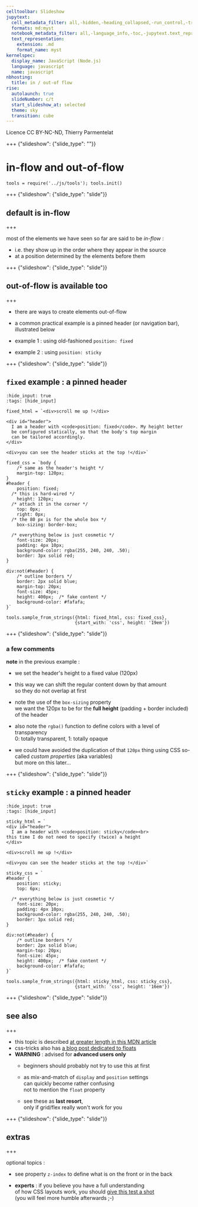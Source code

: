 ```yaml
---
celltoolbar: Slideshow
jupytext:
  cell_metadata_filter: all,-hidden,-heading_collapsed,-run_control,-trusted
  formats: md:myst
  notebook_metadata_filter: all,-language_info,-toc,-jupytext.text_representation.jupytext_version,-jupytext.text_representation.format_version
  text_representation:
    extension: .md
    format_name: myst
kernelspec:
  display_name: JavaScript (Node.js)
  language: javascript
  name: javascript
nbhosting:
  title: in / out-of flow
rise:
  autolaunch: true
  slideNumber: c/t
  start_slideshow_at: selected
  theme: sky
  transition: cube
---
```


Licence CC BY-NC-ND, Thierry Parmentelat

+++ {"slideshow": {"slide_type": ""}}

# in-flow and out-of-flow

```{code-cell}
tools = require('../js/tools'); tools.init()
```

+++ {"slideshow": {"slide_type": "slide"}}

## default is in-flow

+++

most of the elements we have seen so far are said to be *in-flow* :

* i.e. they show up in the order where they appear in the source
* at a position determined by the elements before them

+++ {"slideshow": {"slide_type": "slide"}}

## out-of-flow is available too

+++

* there are ways to create elements out-of-flow 
* a common practical example is a pinned header
  (or navigation bar), illustrated below  

* example 1 : using old-fashioned `position: fixed`
* example 2 : using `position: sticky`

+++ {"slideshow": {"slide_type": "slide"}}

## `fixed` example : a pinned header

```{code-cell}
:hide_input: true
:tags: [hide_input]

fixed_html = `<div>scroll me up !</div>

<div id="header">
  I am a header with <code>position: fixed</code>. My height better
  be configured statically, so that the body's top margin
  can be tailored accordingly.
</div>

<div>you can see the header sticks at the top !</div>`

fixed_css = `body {
    /* same as the header's height */
    margin-top: 120px;
}
#header {
    position: fixed;
  /* this is hard-wired */
    height: 120px;
  /* attach it in the corner */
    top: 0px;
    right: 0px;
  /* the 80 px is for the whole box */
    box-sizing: border-box;

  /* everything below is just cosmetic */
    font-size: 20px;    
    padding: 4px 10px;
    background-color: rgba(255, 240, 240, .50);
    border: 3px solid red;
}

div:not(#header) {
    /* outline borders */
    border: 2px solid blue;
    margin-top: 20px;
    font-size: 45px;
    height: 400px;  /* fake content */
    background-color: #fafafa;
}`

tools.sample_from_strings({html: fixed_html, css: fixed_css},
                          {start_with: 'css', height: '19em'})
```

+++ {"slideshow": {"slide_type": "slide"}}

### a few comments

**note** in the previous example :

* we set the header's height to a fixed value (120px)  
* this way we can shift the regular content down by that amount  
  so they do not overlap at first

* note the use of the `box-sizing` property  
  we want the 120px to be for the **full height** (padding + border included) of the header

* also note the `rgba()` function to define colors with a level of transparency  
  0: totally transparent, 1: totally opaque

* we could have avoided the duplication of that `120px` thing
  using CSS so-called *custom properties* (aka variables)  
  but more on this later...

+++ {"slideshow": {"slide_type": "slide"}}

## `sticky` example : a pinned header

```{code-cell}
:hide_input: true
:tags: [hide_input]

sticky_html = `
<div id="header">
  I am a header with <code>position: sticky</code><br>
this time I do not need to specify (twice) a height
</div>

<div>scroll me up !</div>

<div>you can see the header sticks at the top !</div>`

sticky_css = `
#header {
    position: sticky;
    top: 6px;

  /* everything below is just cosmetic */
    font-size: 20px;    
    padding: 4px 10px;
    background-color: rgba(255, 240, 240, .50);
    border: 3px solid red;
}

div:not(#header) {
    /* outline borders */
    border: 2px solid blue;
    margin-top: 20px;
    font-size: 45px;
    height: 400px;  /* fake content */
    background-color: #fafafa;
}`

tools.sample_from_strings({html: sticky_html, css: sticky_css},
                          {start_with: 'css', height: '16em'})
```

+++ {"slideshow": {"slide_type": "slide"}}

## see also

+++

* this topic is described [at greater length in this MDN article](https://developer.mozilla.org/en-US/docs/Web/CSS/CSS_Flow_Layout/In_Flow_and_Out_of_Flow)
* css-tricks also has [a blog post dedicated to floats](https://css-tricks.com/all-about-floats/)
* **WARNING** : advised for **advanced users only**  
  * beginners should probably not try to use this at first
  * as mix-and-match of `display` and `position` settings  
    can quickly become rather confusing  
    not to mention the `float` property

  * see these as **last resort**,  
    only if grid/flex really won't work for you

+++ {"slideshow": {"slide_type": "slide"}}

## extras

+++

optional topics :

* see property `z-index` to define what is on the front or in the back
  
* **experts** : if you believe you have a full understanding  
  of how CSS layouts work, you should [give this test a shot](https://css-tricks.com/how-well-do-you-know-css-layout/)  
  (you will feel more humble afterwards ;-)
